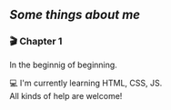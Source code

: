 ## *Some things about me*
 
 
 ### 🎬 **Chapter 1**
 
 
 In the beginnig of beginning.  
  
  
 💻 I'm currently learning HTML, CSS, JS.<br>
 All kinds of help are welcome!
 
 

<!--
**Lokfort/Lokfort** is a ✨ _special_ ✨ repository because its `README.md` (this file) appears on your GitHub profile.

Here are some ideas to get you started:

- 🔭 I’m currently working on ...
- 🌱 I’m currently learning ...
- 👯 I’m looking to collaborate on ...
- 🤔 I’m looking for help with ...
- 💬 Ask me about ...
- 📫 How to reach me: ...
- 😄 Pronouns: ...
- ⚡ Fun fact: ...
-->
